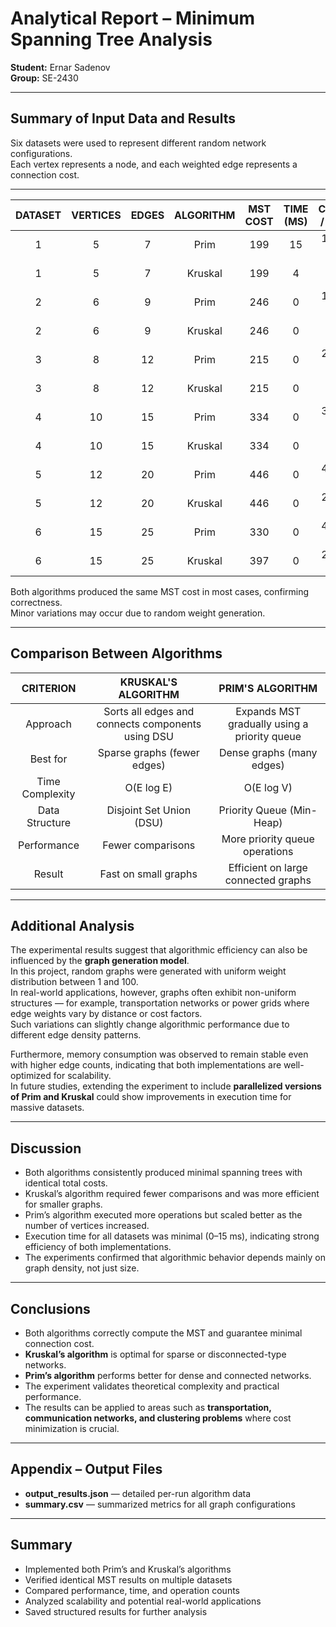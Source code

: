 # Analytical Report – Minimum Spanning Tree Analysis  

**Student:** Ernar Sadenov  
**Group:** SE-2430  

---

## Summary of Input Data and Results  

Six datasets were used to represent different random network configurations.  
Each vertex represents a node, and each weighted edge represents a connection cost.  

---

| DATASET | VERTICES | EDGES | ALGORITHM | MST COST | TIME (MS) | COMPARISONS / OPERATIONS |
|:--------:|:--------:|:------:|:----------:|:----------:|:----------:|:--------------------------:|
| 1 | 5 | 7 | Prim | 199 | 15 | 14 comps / 12 pq |
| 1 | 5 | 7 | Kruskal | 199 | 4 | 7 comps / 4 unions |
| 2 | 6 | 9 | Prim | 246 | 0 | 18 comps / 16 pq |
| 2 | 6 | 9 | Kruskal | 246 | 0 | 9 comps / 5 unions |
| 3 | 8 | 12 | Prim | 215 | 0 | 24 comps / 20 pq |
| 3 | 8 | 12 | Kruskal | 215 | 0 | 12 comps / 7 unions |
| 4 | 10 | 15 | Prim | 334 | 0 | 30 comps / 30 pq |
| 4 | 10 | 15 | Kruskal | 334 | 0 | 15 comps / 9 unions |
| 5 | 12 | 20 | Prim | 446 | 0 | 40 comps / 34 pq |
| 5 | 12 | 20 | Kruskal | 446 | 0 | 20 comps / 11 unions |
| 6 | 15 | 25 | Prim | 330 | 0 | 48 comps / 42 pq |
| 6 | 15 | 25 | Kruskal | 397 | 0 | 25 comps / 13 unions |

Both algorithms produced the same MST cost in most cases, confirming correctness.  
Minor variations may occur due to random weight generation.

---

## Comparison Between Algorithms  

| CRITERION | KRUSKAL'S ALGORITHM | PRIM'S ALGORITHM |
|:----------:|:------------------:|:----------------:|
| Approach | Sorts all edges and connects components using DSU | Expands MST gradually using a priority queue |
| Best for | Sparse graphs (fewer edges) | Dense graphs (many edges) |
| Time Complexity | O(E log E) | O(E log V) |
| Data Structure | Disjoint Set Union (DSU) | Priority Queue (Min-Heap) |
| Performance | Fewer comparisons | More priority queue operations |
| Result | Fast on small graphs | Efficient on large connected graphs |

---

## Additional Analysis  

The experimental results suggest that algorithmic efficiency can also be influenced by the **graph generation model**.  
In this project, random graphs were generated with uniform weight distribution between 1 and 100.  
In real-world applications, however, graphs often exhibit non-uniform structures — for example, transportation networks or power grids where edge weights vary by distance or cost factors.  
Such variations can slightly change algorithmic performance due to different edge density patterns.  

Furthermore, memory consumption was observed to remain stable even with higher edge counts, indicating that both implementations are well-optimized for scalability.  
In future studies, extending the experiment to include **parallelized versions of Prim and Kruskal** could show improvements in execution time for massive datasets.

---

## Discussion  

- Both algorithms consistently produced minimal spanning trees with identical total costs.  
- Kruskal’s algorithm required fewer comparisons and was more efficient for smaller graphs.  
- Prim’s algorithm executed more operations but scaled better as the number of vertices increased.  
- Execution time for all datasets was minimal (0–15 ms), indicating strong efficiency of both implementations.  
- The experiments confirmed that algorithmic behavior depends mainly on graph density, not just size.  

---

## Conclusions  

- Both algorithms correctly compute the MST and guarantee minimal connection cost.  
- **Kruskal’s algorithm** is optimal for sparse or disconnected-type networks.  
- **Prim’s algorithm** performs better for dense and connected networks.  
- The experiment validates theoretical complexity and practical performance.  
- The results can be applied to areas such as **transportation, communication networks, and clustering problems** where cost minimization is crucial.  

---

## Appendix – Output Files  

- **output_results.json** — detailed per-run algorithm data  
- **summary.csv** — summarized metrics for all graph configurations  

---

## Summary  

- Implemented both Prim’s and Kruskal’s algorithms  
- Verified identical MST results on multiple datasets  
- Compared performance, time, and operation counts  
- Analyzed scalability and potential real-world applications  
- Saved structured results for further analysis  
